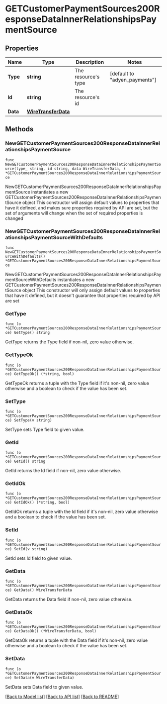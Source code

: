 # GETCustomerPaymentSources200ResponseDataInnerRelationshipsPaymentSource

## Properties

Name | Type | Description | Notes
------------ | ------------- | ------------- | -------------
**Type** | **string** | The resource&#39;s type | [default to "adyen_payments"]
**Id** | **string** | The resource&#39;s id | 
**Data** | [**WireTransferData**](WireTransferData.md) |  | 

## Methods

### NewGETCustomerPaymentSources200ResponseDataInnerRelationshipsPaymentSource

`func NewGETCustomerPaymentSources200ResponseDataInnerRelationshipsPaymentSource(type_ string, id string, data WireTransferData, ) *GETCustomerPaymentSources200ResponseDataInnerRelationshipsPaymentSource`

NewGETCustomerPaymentSources200ResponseDataInnerRelationshipsPaymentSource instantiates a new GETCustomerPaymentSources200ResponseDataInnerRelationshipsPaymentSource object
This constructor will assign default values to properties that have it defined,
and makes sure properties required by API are set, but the set of arguments
will change when the set of required properties is changed

### NewGETCustomerPaymentSources200ResponseDataInnerRelationshipsPaymentSourceWithDefaults

`func NewGETCustomerPaymentSources200ResponseDataInnerRelationshipsPaymentSourceWithDefaults() *GETCustomerPaymentSources200ResponseDataInnerRelationshipsPaymentSource`

NewGETCustomerPaymentSources200ResponseDataInnerRelationshipsPaymentSourceWithDefaults instantiates a new GETCustomerPaymentSources200ResponseDataInnerRelationshipsPaymentSource object
This constructor will only assign default values to properties that have it defined,
but it doesn't guarantee that properties required by API are set

### GetType

`func (o *GETCustomerPaymentSources200ResponseDataInnerRelationshipsPaymentSource) GetType() string`

GetType returns the Type field if non-nil, zero value otherwise.

### GetTypeOk

`func (o *GETCustomerPaymentSources200ResponseDataInnerRelationshipsPaymentSource) GetTypeOk() (*string, bool)`

GetTypeOk returns a tuple with the Type field if it's non-nil, zero value otherwise
and a boolean to check if the value has been set.

### SetType

`func (o *GETCustomerPaymentSources200ResponseDataInnerRelationshipsPaymentSource) SetType(v string)`

SetType sets Type field to given value.


### GetId

`func (o *GETCustomerPaymentSources200ResponseDataInnerRelationshipsPaymentSource) GetId() string`

GetId returns the Id field if non-nil, zero value otherwise.

### GetIdOk

`func (o *GETCustomerPaymentSources200ResponseDataInnerRelationshipsPaymentSource) GetIdOk() (*string, bool)`

GetIdOk returns a tuple with the Id field if it's non-nil, zero value otherwise
and a boolean to check if the value has been set.

### SetId

`func (o *GETCustomerPaymentSources200ResponseDataInnerRelationshipsPaymentSource) SetId(v string)`

SetId sets Id field to given value.


### GetData

`func (o *GETCustomerPaymentSources200ResponseDataInnerRelationshipsPaymentSource) GetData() WireTransferData`

GetData returns the Data field if non-nil, zero value otherwise.

### GetDataOk

`func (o *GETCustomerPaymentSources200ResponseDataInnerRelationshipsPaymentSource) GetDataOk() (*WireTransferData, bool)`

GetDataOk returns a tuple with the Data field if it's non-nil, zero value otherwise
and a boolean to check if the value has been set.

### SetData

`func (o *GETCustomerPaymentSources200ResponseDataInnerRelationshipsPaymentSource) SetData(v WireTransferData)`

SetData sets Data field to given value.



[[Back to Model list]](../README.md#documentation-for-models) [[Back to API list]](../README.md#documentation-for-api-endpoints) [[Back to README]](../README.md)


